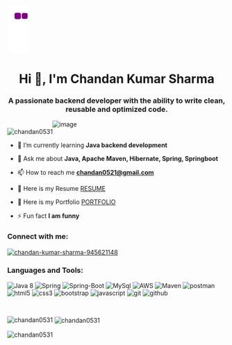 ![snake gif](https://github.com/chandan0531/chandan0531/blob/output/github-contribution-grid-snake.gif)

<h1 align="center">Hi 👋, I'm Chandan Kumar Sharma</h1>
<h3 align="center">A passionate backend developer with the ability to write clean, reusable and optimized code.</h3>
<img align = "right" alt ="image" width = "400" src = "https://nboard.in/assets/images/examples/career1.gif">

<p align="left"> <img src="https://komarev.com/ghpvc/?username=chandan0531&label=Profile%20views&color=0e75b6&style=flat" alt="chandan0531" /> </p>

- 🌱 I’m currently learning **Java backend development**

- 💬 Ask me about **Java, Apache Maven, Hibernate, Spring, Springboot**

- 📫 How to reach me **chandan0521@gmail.com**

- 📄  Here is my Resume [RESUME](https://drive.google.com/file/d/1r0t-JChYXK5pGEXYPy6rJDLea52s2j2R/view)
- 📄 Here is my Portfolio [PORTFOLIO](https://chandanportfolio1.netlify.app/)

- ⚡ Fun fact **I am funny**

<h3 align="left">Connect with me:</h3>
<p align="left">
<a href="https://linkedin.com/in/chandan-kumar-sharma-945621148" target="blank"><img align="center" src="https://raw.githubusercontent.com/rahuldkjain/github-profile-readme-generator/master/src/images/icons/Social/linked-in-alt.svg" alt="chandan-kumar-sharma-945621148" height="30" width="40" /></a>
</p>

<h3 align="left">Languages and Tools:</h3>
<p>
    <img src="https://img.shields.io/badge/java-%23ED8B00.svg?style=for-the-badge&logo=java&logoColor=white" alt="Java 8" />
  <img src="https://img.shields.io/badge/Spring-6DB33F?style=for-the-badge&logo=spring&logoColor=white" alt="Spring" />
     <img src="https://img.shields.io/badge/Spring_Boot-F2F4F9?style=for-the-badge&logo=spring-boot" alt="Spring-Boot" />
    <img src="https://img.shields.io/badge/MySQL-005C84?style=for-the-badge&logo=mysql&logoColor=white" alt="MySql" />
    <img src="https://img.shields.io/badge/AWS-%23FF9900.svg?style=for-the-badge&logo=amazon-aws&logoColor=white" alt="AWS" />
    <img src="https://img.shields.io/badge/apache_maven-C71A36?style=for-the-badge&logo=apachemaven&logoColor=white" alt="Maven" />
    <img src="https://img.shields.io/badge/Postman-FF6C37?style=for-the-badge&logo=Postman&logoColor=white" alt="postman" />
 <img src="https://img.shields.io/badge/HTML5-E34F26?style=for-the-badge&logo=html5&logoColor=white" alt="html5" />
    <img src="https://img.shields.io/badge/CSS3-1572B6?style=for-the-badge&logo=css3&logoColor=white" alt="css3" />
    <img src="https://img.shields.io/badge/Bootstrap-563D7C?style=for-the-badge&logo=bootstrap&logoColor=white" alt="bootstrap" />
    <img src="https://img.shields.io/badge/JavaScript-323330?style=for-the-badge&logo=javascript&logoColor=F7DF1E" alt="javascript" />
    <img src="https://img.shields.io/badge/Git-f44d27?style=for-the-badge&logo=git&logoColor=white" alt="git" />
    <img src="https://img.shields.io/badge/GitHub-100000?style=for-the-badge&logo=github&logoColor=white" alt="github" />
   
</p>

<br>
<p><img align="left" src="https://github-readme-stats.vercel.app/api/top-langs?username=chandan0531&show_icons=true&locale=en&layout=compact" alt="chandan0531" /></p>

<p>&nbsp;<img align="center" src="https://github-readme-stats.vercel.app/api?username=chandan0531&show_icons=true&locale=en" alt="chandan0531" /></p>

<p><img align="center" src="https://github-readme-streak-stats.herokuapp.com/?user=chandan0531&" alt="chandan0531" /></p>

